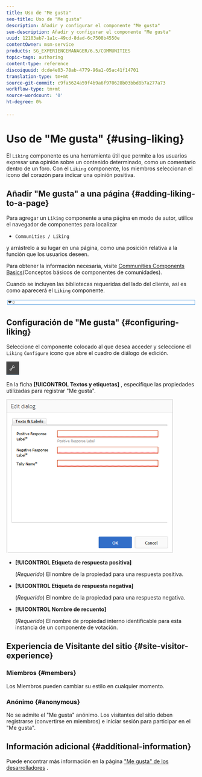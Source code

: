 ```yaml
---
title: Uso de "Me gusta"
seo-title: Uso de "Me gusta"
description: Añadir y configurar el componente "Me gusta"
seo-description: Añadir y configurar el componente "Me gusta"
uuid: 12103ab7-1a1c-49cd-8dad-6c7508b4550e
contentOwner: msm-service
products: SG_EXPERIENCEMANAGER/6.5/COMMUNITIES
topic-tags: authoring
content-type: reference
discoiquuid: dcde4e03-78ab-4779-96a1-05ac41f14701
translation-type: tm+mt
source-git-commit: c9fa5624a59f4b9a6f970628b03bbd8b7a277a73
workflow-type: tm+mt
source-wordcount: '0'
ht-degree: 0%

---
```



# Uso de &quot;Me gusta&quot; {#using-liking}

El `Liking` componente es una herramienta útil que permite a los usuarios expresar una opinión sobre un contenido determinado, como un comentario dentro de un foro. Con el `Liking` componente, los miembros seleccionan el icono del corazón para indicar una opinión positiva.

## Añadir &quot;Me gusta&quot; a una página {#adding-liking-to-a-page}

Para agregar un `Liking` componente a una página en modo de autor, utilice el navegador de componentes para localizar

* `Communities / Liking`

y arrástrelo a su lugar en una página, como una posición relativa a la función que los usuarios deseen.

Para obtener la información necesaria, visite [Communities Components Basics](basics.md)(Conceptos básicos de componentes de comunidades).

Cuando se incluyen las bibliotecas [](essentials-liking.md#essentials-for-client-side) requeridas del lado del cliente, así es como aparecerá el `Liking` componente.

![componente de &quot;Me gusta&quot;](assets/liking-component.png)

## Configuración de &quot;Me gusta&quot; {#configuring-liking}

Seleccione el componente colocado al que desea acceder y seleccione el `Liking` `Configure` icono que abre el cuadro de diálogo de edición.

![configure-new](assets/configure-new.png)

En la ficha **[!UICONTROL Textos y etiquetas]** , especifique las propiedades utilizadas para registrar &quot;Me gusta&quot;.

![configurar como &quot;Me gusta&quot;](assets/configure-liking.png)

* **[!UICONTROL Etiqueta de respuesta positiva]**

   (*Requerido*) El nombre de la propiedad para una respuesta positiva.

* **[!UICONTROL Etiqueta de respuesta negativa]**

   (*Requerido*) El nombre de la propiedad para una respuesta negativa.

* **[!UICONTROL Nombre de recuento]**

   (*Requerido*) El nombre de propiedad interno identificable para esta instancia de un componente de votación.

## Experiencia de Visitante del sitio {#site-visitor-experience}

### Miembros {#members}

Los Miembros pueden cambiar su estilo en cualquier momento.

### Anónimo {#anonymous}

No se admite el &quot;Me gusta&quot; anónimo. Los visitantes del sitio deben registrarse (convertirse en miembros) e iniciar sesión para participar en el &quot;Me gusta&quot;.

## Información adicional {#additional-information}

Puede encontrar más información en la página [&quot;Me gusta&quot; de los desarrolladores](essentials-liking.md) .
